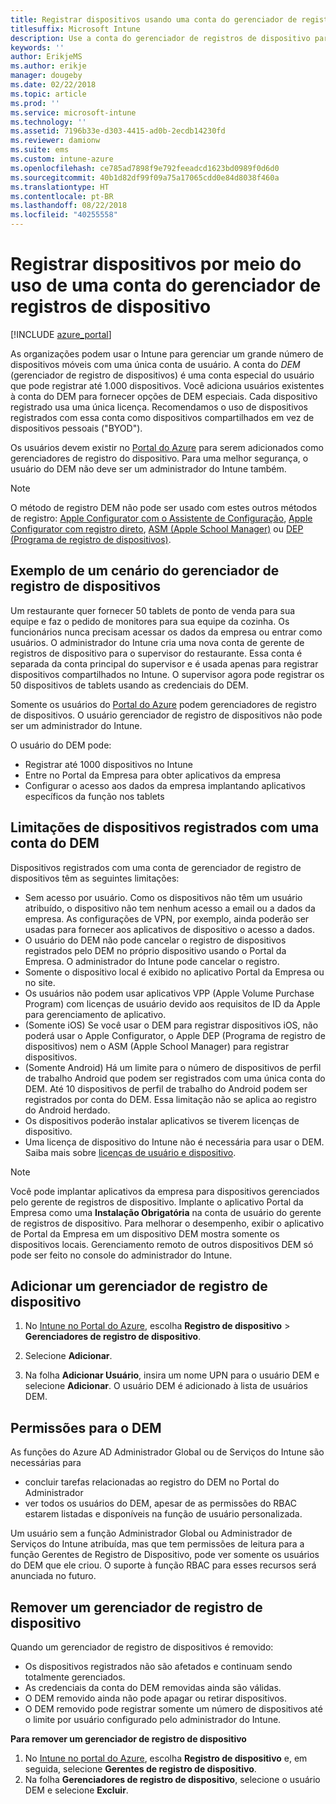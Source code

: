```yaml
---
title: Registrar dispositivos usando uma conta do gerenciador de registros de dispositivo
titlesuffix: Microsoft Intune
description: Use a conta do gerenciador de registros de dispositivo para registrar dispositivos no Intune. "
keywords: ''
author: ErikjeMS
ms.author: erikje
manager: dougeby
ms.date: 02/22/2018
ms.topic: article
ms.prod: ''
ms.service: microsoft-intune
ms.technology: ''
ms.assetid: 7196b33e-d303-4415-ad0b-2ecdb14230fd
ms.reviewer: damionw
ms.suite: ems
ms.custom: intune-azure
ms.openlocfilehash: ce785ad7898f9e792feeadcd1623bd0989f0d6d0
ms.sourcegitcommit: 40b1d82df99f09a75a17065cdd0e84d8038f460a
ms.translationtype: HT
ms.contentlocale: pt-BR
ms.lasthandoff: 08/22/2018
ms.locfileid: "40255558"
---
```

# <a name="enroll-devices-by-using-a-device-enrollment-manager-account"></a>Registrar dispositivos por meio do uso de uma conta do gerenciador de registros de dispositivo

[!INCLUDE [azure_portal](./includes/azure_portal.md)]

As organizações podem usar o Intune para gerenciar um grande número de dispositivos móveis com uma única conta de usuário. A conta do *DEM* (gerenciador de registro de dispositivos) é uma conta especial do usuário que pode registrar até 1.000 dispositivos. Você adiciona usuários existentes à conta do DEM para fornecer opções de DEM especiais. Cada dispositivo registrado usa uma única licença. Recomendamos o uso de dispositivos registrados com essa conta como dispositivos compartilhados em vez de dispositivos pessoais ("BYOD").  

Os usuários devem existir no [Portal do Azure](https://portal.azure.com) para serem adicionados como gerenciadores de registro do dispositivo. Para uma melhor segurança, o usuário do DEM não deve ser um administrador do Intune também.

>[!NOTE]
>O método de registro DEM não pode ser usado com estes outros métodos de registro: [Apple Configurator com o Assistente de Configuração](apple-configurator-setup-assistant-enroll-ios.md), [Apple Configurator com registro direto](apple-configurator-direct-enroll-ios.md), [ASM (Apple School Manager)](apple-school-manager-set-up-ios.md) ou [DEP (Programa de registro de dispositivos)](device-enrollment-program-enroll-ios.md).

## <a name="example-of-a-device-enrollment-manager-scenario"></a>Exemplo de um cenário do gerenciador de registro de dispositivos

Um restaurante quer fornecer 50 tablets de ponto de venda para sua equipe e faz o pedido de monitores para sua equipe da cozinha. Os funcionários nunca precisam acessar os dados da empresa ou entrar como usuários. O administrador do Intune cria uma nova conta de gerente de registros de dispositivo para o supervisor do restaurante.  Essa conta é separada da conta principal do supervisor e é usada apenas para registrar dispositivos compartilhados no Intune. O supervisor agora pode registrar os 50 dispositivos de tablets usando as credenciais do DEM.

Somente os usuários do [Portal do Azure](https://portal.azure.com) podem gerenciadores de registro de dispositivos. O usuário gerenciador de registro de dispositivos não pode ser um administrador do Intune.

O usuário do DEM pode:

-   Registrar até 1000 dispositivos no Intune
-   Entre no Portal da Empresa para obter aplicativos da empresa
-   Configurar o acesso aos dados da empresa implantando aplicativos específicos da função nos tablets

## <a name="limitations-of-devices-that-are-enrolled-with-a-dem-account"></a>Limitações de dispositivos registrados com uma conta do DEM

Dispositivos registrados com uma conta de gerenciador de registro de dispositivos têm as seguintes limitações:

  - Sem acesso por usuário. Como os dispositivos não têm um usuário atribuído, o dispositivo não tem nenhum acesso a email ou a dados da empresa. As configurações de VPN, por exemplo, ainda poderão ser usadas para fornecer aos aplicativos de dispositivo o acesso a dados.
  - O usuário do DEM não pode cancelar o registro de dispositivos registrados pelo DEM no próprio dispositivo usando o Portal da Empresa. O administrador do Intune pode cancelar o registro.
  - Somente o dispositivo local é exibido no aplicativo Portal da Empresa ou no site.
  - Os usuários não podem usar aplicativos VPP (Apple Volume Purchase Program) com licenças de usuário devido aos requisitos de ID da Apple para gerenciamento de aplicativo.
  - (Somente iOS) Se você usar o DEM para registrar dispositivos iOS, não poderá usar o Apple Configurator, o Apple DEP (Programa de registro de dispositivos) nem o ASM (Apple School Manager) para registrar dispositivos.
  - (Somente Android) Há um limite para o número de dispositivos de perfil de trabalho Android que podem ser registrados com uma única conta do DEM. Até 10 dispositivos de perfil de trabalho do Android podem ser registrados por conta do DEM. Essa limitação não se aplica ao registro do Android herdado.
  - Os dispositivos poderão instalar aplicativos se tiverem licenças de dispositivo.
  - Uma licença de dispositivo do Intune não é necessária para usar o DEM. Saiba mais sobre [licenças de usuário e dispositivo](licenses-assign.md#how-user-and-device-licenses-affect-access-to-services).


> [!NOTE]
> Você pode implantar aplicativos da empresa para dispositivos gerenciados pelo gerente de registros de dispositivo. Implante o aplicativo Portal da Empresa como uma **Instalação Obrigatória** na conta de usuário do gerente de registros de dispositivo.
> Para melhorar o desempenho, exibir o aplicativo de Portal da Empresa em um dispositivo DEM mostra somente os dispositivos locais. Gerenciamento remoto de outros dispositivos DEM só pode ser feito no console do administrador do Intune.


## <a name="add-a-device-enrollment-manager"></a>Adicionar um gerenciador de registro de dispositivo

1.  No [Intune no Portal do Azure](https://aka.ms/intuneportal), escolha **Registro de dispositivo** > **Gerenciadores de registro de dispositivo**.

2.  Selecione **Adicionar**.

3.  Na folha **Adicionar Usuário**, insira um nome UPN para o usuário DEM e selecione **Adicionar**. O usuário DEM é adicionado à lista de usuários DEM.

## <a name="permissions-for-dem"></a>Permissões para o DEM

As funções do Azure AD Administrador Global ou de Serviços do Intune são necessárias para
- concluir tarefas relacionadas ao registro do DEM no Portal do Administrador
- ver todos os usuários do DEM, apesar de as permissões do RBAC estarem listadas e disponíveis na função de usuário personalizada.

Um usuário sem a função Administrador Global ou Administrador de Serviços do Intune atribuída, mas que tem permissões de leitura para a função Gerentes de Registro de Dispositivo, pode ver somente os usuários do DEM que ele criou. O suporte à função RBAC para esses recursos será anunciada no futuro.


## <a name="remove-a-device-enrollment-manager"></a>Remover um gerenciador de registro de dispositivo

Quando um gerenciador de registro de dispositivos é removido:

-   Os dispositivos registrados não são afetados e continuam sendo totalmente gerenciados.
-   As credenciais da conta do DEM removidas ainda são válidas.
-   O DEM removido ainda não pode apagar ou retirar dispositivos.
-   O DEM removido pode registrar somente um número de dispositivos até o limite por usuário configurado pelo administrador do Intune.

**Para remover um gerenciador de registro de dispositivo**

1. No [Intune no portal do Azure](https://aka.ms/intuneportal), escolha **Registro de dispositivo** e, em seguida, selecione **Gerentes de registro de dispositivo**.
2. Na folha **Gerenciadores de registro de dispositivo**, selecione o usuário DEM e selecione **Excluir**.

